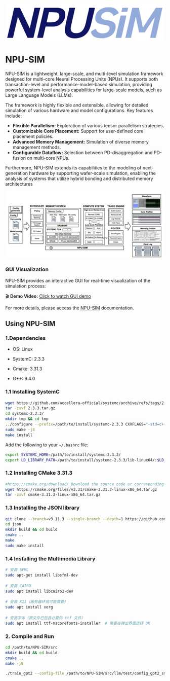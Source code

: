 ![](doc/images/npusim.svg)

# NPU-SIM

NPU-SIM is a lightweight, large-scale, and multi-level simulation framework designed for multi-core Neural Processing Units (NPUs). It supports both transaction-level and performance-model-based simulation, providing powerful system-level analysis capabilities for large-scale models, such as Large Language Models (LLMs).

The framework is highly flexible and extensible, allowing for detailed simulation of various hardware and model configurations. Key features include:

* **Flexible Parallelism:** Exploration of various tensor parallelism strategies.
* **Customizable Core Placement:** Support for user-defined core placement policies.
* **Advanced Memory Management:** Simulation of diverse memory management methods.
* **Configurable Dataflow:** Selection between PD-disaggregation and PD-fusion on multi-core NPUs.

Furthermore, NPU-SIM extends its capabilities to the modeling of next-generation hardware by supporting wafer-scale simulation, enabling the analysis of systems that utilize hybrid bonding and distributed memory architectures

![](doc/images/arch.png)

### GUI Visualization

NPU-SIM provides an interactive GUI for real-time visualization of the simulation process:

🎬 **Demo Video:** [Click to watch GUI demo](https://github.com/doulujiyao12/npu-sim/blob/refactor/doc/images/gui_video.mp4)

<!-- *Alternatively, you can view the video [here](./doc/images/gui_video.mp4)* -->

For more details, please access the [NPU-SIM](https://npu-sim.readthedocs.io/zh-cn/latest/) documentation.


## Using NPU-SIM

### 1.Dependencies

- OS: Linux

- SystemC: 2.3.3

- Cmake: 3.31.3

- G++: 9.4.0



### 1.1 Installing SystemC

```bash
wget https://github.com/accellera-official/systemc/archive/refs/tags/2.3.3.tar.gz
tar -zxvf 2.3.3.tar.gz
cd systemc-2.3.3/
mkdir tmp && cd tmp
../configure --prefix=/path/to/install/systemc-2.3.3 CXXFLAGS="-std=c++17"
sudo make -j8
make install
```

Add the following to your `~/.bashrc` file:

```bash
export SYSTEMC_HOME=/path/to/install/systemc-2.3.3/
export LD_LIBRARY_PATH=/path/to/install/systemc-2.3.3/lib-linux64/:$LD_LIBRARY_PATH
```

### 1.2 Installing CMake 3.31.3
```bash
#https://cmake.org/download/ Download the source code or corresponding binary file from the Cmake official website
wget https://cmake.org/files/v3.31/cmake-3.31.3-linux-x86_64.tar.gz
tar -zxvf cmake-3.31.3-linux-x86_64.tar.gz
```

### 1.3 Installing the JSON library

```bash
git clone --branch=v3.11.3 --single-branch --depth=1 https://github.com/nlohmann/json.git
cd json
mkdir build && cd build
cmake ..
make
sudo make install
```

### 1.4 Installing the Multimedia Library

```bash
# 安装 SFML
sudo apt-get install libsfml-dev

# 安装 CAIRO
sudo apt install libcairo2-dev

# 安装 X11（服务器环境可能需要）
sudo apt install xorg

# 安装字体（源文件已包含必要的 ttf 文件）
sudo apt install ttf-mscorefonts-installer  # 需要在弹出界面选择 OK
```

### 2. Compile and Run

```bash
cd /path/to/NPU-SIM/src
mkdir build && cd build
cmake ..
make -j8
```

```bash
./train_gpt2 --config-file /path/to/NPU-SIM/src/llm/test/config_gpt2_small_tp_24_new.json --use-dramsys true
```